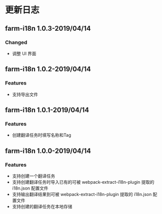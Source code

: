 # 更新日志

## farm-i18n 1.0.3-2019/04/14

### Changed

- 调整 UI 界面

## farm-i18n 1.0.2-2019/04/14

### Features

- 支持导出文件

## farm-i18n 1.0.1-2019/04/14

### Features

- 创建翻译任务时填写名称和Tag

## farm-i18n 1.0.0-2019/04/14

### Features

- 支持创建一个翻译任务
- 支持创建翻译任务时导入已有的可被 webpack-extract-i18n-plugin 提取的 i18n.json 配置文件
- 支持输出翻译结果到可被 webpack-extract-i18n-plugin 提取的 i18n.json 配置文件
- 支持创建的翻译任务在本地存储
